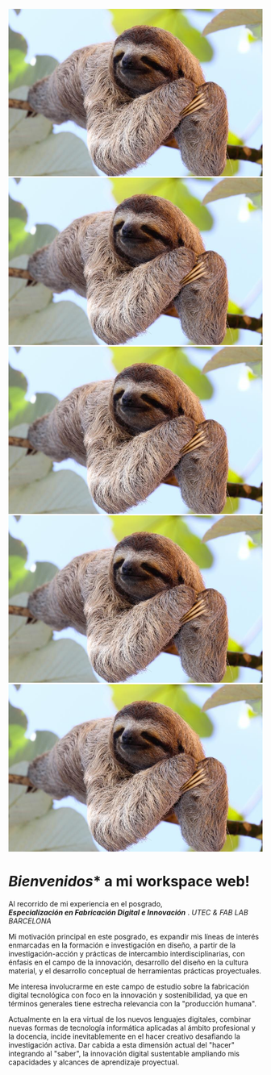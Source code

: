 
![](../images/perezoso.jpg)
![](../images/perezoso.jpg)
![](../images/perezoso.jpg)
![](../images/perezoso.jpg)
![](../images/perezoso.jpg)

# *Bienvenidos** a mi workspace web!
Al recorrido de mi experiencia en el posgrado,   
_**Especialización en Fabricación Digital e Innovación**_ . _UTEC & FAB LAB BARCELONA_

Mi motivación principal en este posgrado, es expandir mis líneas de interés enmarcadas en la formación e investigación en diseño, a partir de la investigación-acción y prácticas de intercambio interdisciplinarias, con énfasis en el campo de la innovación, desarrollo del diseño en la cultura material, y el desarrollo conceptual de herramientas prácticas proyectuales. 

Me interesa involucrarme en este campo de estudio sobre la fabricación digital tecnológica con foco en la innovación y sostenibilidad, ya que en términos generales tiene estrecha relevancia con la "producción humana".  

Actualmente en la era virtual de los nuevos lenguajes digitales, combinar nuevas formas de tecnología informática aplicadas al ámbito profesional y la docencia, incide inevitablemente en el hacer creativo desafiando la investigación activa. Dar cabida a esta dimensión actual del "hacer" integrando al "saber", la innovación digital sustentable ampliando mis capacidades y alcances de aprendizaje proyectual.

